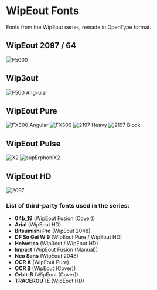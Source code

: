 # WipEout Fonts
Fonts from the WipEout series, remade in OpenType format.

## WipEout 2097 / 64
![F5000](https://user-images.githubusercontent.com/62298614/123288621-08471000-d510-11eb-9df7-b1c1f4575184.png)

## Wip3out
![F500 Ang-ular](https://user-images.githubusercontent.com/62298614/123288627-08dfa680-d510-11eb-8e3e-9e713584d7a8.png)

## WipEout Pure
![FX300 Angular](https://user-images.githubusercontent.com/62298614/121789097-415bb800-cbd3-11eb-96ac-e9f5d673992c.png)
![FX300](https://user-images.githubusercontent.com/62298614/117665744-72dffe80-b1a3-11eb-9c40-ff4c62fabc96.png)
![2197 Heavy](https://user-images.githubusercontent.com/62298614/117741614-2debb480-b203-11eb-914b-a5ef144854cc.png)
![2197 Block](https://user-images.githubusercontent.com/62298614/117665733-707da480-b1a3-11eb-9138-30e5bb37fd70.png)

## WipEout Pulse
![X2](https://user-images.githubusercontent.com/62298614/124838518-4ff57f00-df87-11eb-8bae-ab2250a25f33.png)
![supErphoniX2](https://user-images.githubusercontent.com/62298614/120089254-d0a79c80-c0f8-11eb-9731-ef9cbdfe369b.png)

## WipEout HD
![2097](https://user-images.githubusercontent.com/62298614/114795033-ff0e2a00-9d8d-11eb-97b0-d30e461ce3c7.png)

### List of third-party fonts used in the series:

- **04b_19** (WipEout Fusion (Cover))  
- **Arial** (WipEout HD)  
- **Bitsumishi Pro** (WipEout 2048)  
- **DF So Gei W 9** (WipEout Pure / WipEout HD)  
- **Helvetica** (Wip3out / WipEout HD)  
- **Impact** (WipEout Fusion (Manual))  
- **Neo Sans** (WipEout 2048)  
- **OCR A** (WipEout Pure)  
- **OCR B** (WipEout (Cover))  
- **Orbit-B** (WipEout (Cover))  
- **TRACEROUTE** (WipEout HD)  
